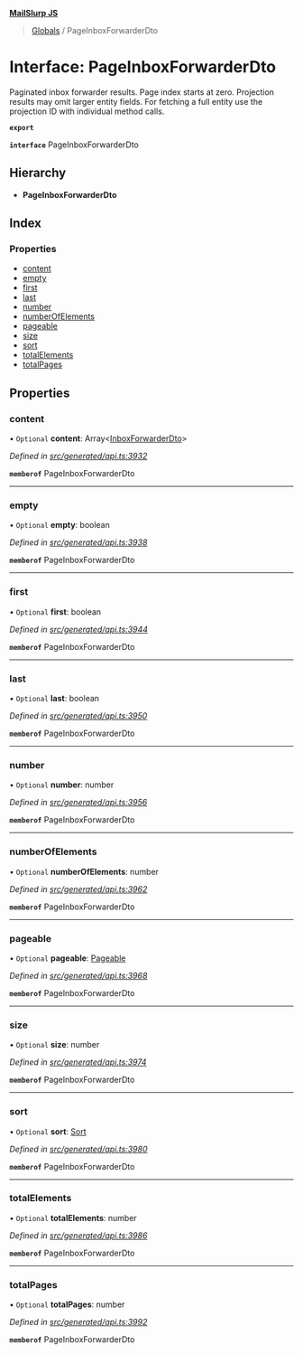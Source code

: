 **[MailSlurp JS](../README.md)**

> [Globals](../README.md) / PageInboxForwarderDto

# Interface: PageInboxForwarderDto

Paginated inbox forwarder results. Page index starts at zero. Projection results may omit larger entity fields. For fetching a full entity use the projection ID with individual method calls.

**`export`** 

**`interface`** PageInboxForwarderDto

## Hierarchy

* **PageInboxForwarderDto**

## Index

### Properties

* [content](pageinboxforwarderdto.md#content)
* [empty](pageinboxforwarderdto.md#empty)
* [first](pageinboxforwarderdto.md#first)
* [last](pageinboxforwarderdto.md#last)
* [number](pageinboxforwarderdto.md#number)
* [numberOfElements](pageinboxforwarderdto.md#numberofelements)
* [pageable](pageinboxforwarderdto.md#pageable)
* [size](pageinboxforwarderdto.md#size)
* [sort](pageinboxforwarderdto.md#sort)
* [totalElements](pageinboxforwarderdto.md#totalelements)
* [totalPages](pageinboxforwarderdto.md#totalpages)

## Properties

### content

• `Optional` **content**: Array\<[InboxForwarderDto](../modules/inboxforwarderdto.md)>

*Defined in [src/generated/api.ts:3932](https://github.com/mailslurp/mailslurp-client/blob/37bf78e/src/generated/api.ts#L3932)*

**`memberof`** PageInboxForwarderDto

___

### empty

• `Optional` **empty**: boolean

*Defined in [src/generated/api.ts:3938](https://github.com/mailslurp/mailslurp-client/blob/37bf78e/src/generated/api.ts#L3938)*

**`memberof`** PageInboxForwarderDto

___

### first

• `Optional` **first**: boolean

*Defined in [src/generated/api.ts:3944](https://github.com/mailslurp/mailslurp-client/blob/37bf78e/src/generated/api.ts#L3944)*

**`memberof`** PageInboxForwarderDto

___

### last

• `Optional` **last**: boolean

*Defined in [src/generated/api.ts:3950](https://github.com/mailslurp/mailslurp-client/blob/37bf78e/src/generated/api.ts#L3950)*

**`memberof`** PageInboxForwarderDto

___

### number

• `Optional` **number**: number

*Defined in [src/generated/api.ts:3956](https://github.com/mailslurp/mailslurp-client/blob/37bf78e/src/generated/api.ts#L3956)*

**`memberof`** PageInboxForwarderDto

___

### numberOfElements

• `Optional` **numberOfElements**: number

*Defined in [src/generated/api.ts:3962](https://github.com/mailslurp/mailslurp-client/blob/37bf78e/src/generated/api.ts#L3962)*

**`memberof`** PageInboxForwarderDto

___

### pageable

• `Optional` **pageable**: [Pageable](pageable.md)

*Defined in [src/generated/api.ts:3968](https://github.com/mailslurp/mailslurp-client/blob/37bf78e/src/generated/api.ts#L3968)*

**`memberof`** PageInboxForwarderDto

___

### size

• `Optional` **size**: number

*Defined in [src/generated/api.ts:3974](https://github.com/mailslurp/mailslurp-client/blob/37bf78e/src/generated/api.ts#L3974)*

**`memberof`** PageInboxForwarderDto

___

### sort

• `Optional` **sort**: [Sort](sort.md)

*Defined in [src/generated/api.ts:3980](https://github.com/mailslurp/mailslurp-client/blob/37bf78e/src/generated/api.ts#L3980)*

**`memberof`** PageInboxForwarderDto

___

### totalElements

• `Optional` **totalElements**: number

*Defined in [src/generated/api.ts:3986](https://github.com/mailslurp/mailslurp-client/blob/37bf78e/src/generated/api.ts#L3986)*

**`memberof`** PageInboxForwarderDto

___

### totalPages

• `Optional` **totalPages**: number

*Defined in [src/generated/api.ts:3992](https://github.com/mailslurp/mailslurp-client/blob/37bf78e/src/generated/api.ts#L3992)*

**`memberof`** PageInboxForwarderDto
